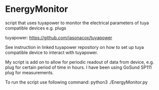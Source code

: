# EnergyMonitor
script that uses tuyapower to monitor the electrical parameters of tuya compatible devices e.g. plugs

tuyapower: https://github.com/jasonacox/tuyapower

See instruction in linked tuyapower repository on how to set up tuya compatible device to interact with tuyapower.

My script is add on to allow for periodic readout of data from device, e.g. plug for certain period of time in hours. I have been using GoSund SP111 plug for measurements.

To run the script use following command:
python3 ./EnergyMonitor.py <output file name> <time in hours>
